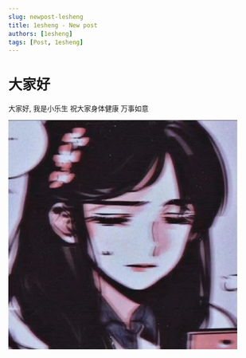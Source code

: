 ```yaml
---
slug: newpost-lesheng
title: 1esheng - New post
authors: [1esheng]
tags: [Post, 1esheng]
---
```


# 大家好

大家好, 我是小乐生 祝大家身体健康 万事如意

![img](91392822.png)